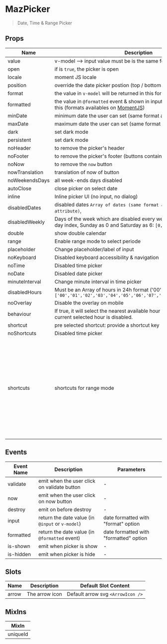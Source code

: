 # MazPicker

> Date, Time & Range Picker

## Props

<!-- @vuese:MazPicker:props:start -->

| Name           | Description                                                                                                                            | Type      | Required | Default                                                                                                                                                                                                                                                                                                                                                                                                                                                         |
| -------------- | -------------------------------------------------------------------------------------------------------------------------------------- | --------- | -------- | --------------------------------------------------------------------------------------------------------------------------------------------------------------------------------------------------------------------------------------------------------------------------------------------------------------------------------------------------------------------------------------------------------------------------------------------------------------- |
| value          | v-model --> input value must be is the same format like                                                                                | —         | `false`  | -                                                                                                                                                                                                                                                                                                                                                                                                                                                               |
| open           | if is `true`, the picker is open                                                                                                       | `Boolean` | `false`  | -                                                                                                                                                                                                                                                                                                                                                                                                                                                               |
| locale         | moment JS locale                                                                                                                       | —         | `false`  | -                                                                                                                                                                                                                                                                                                                                                                                                                                                               |
| position       | override the date picker postion (top / bottom / left / right)                                                                         | `String`  | `false`  | -                                                                                                                                                                                                                                                                                                                                                                                                                                                               |
| format         | the value in `v-model` will be returned in this format                                                                                 | `String`  | `false`  | YYYY-MM-DD hh:mm a                                                                                                                                                                                                                                                                                                                                                                                                                                              |
| formatted      | the value in `@formatted` event & shown in input will be formatted with this (formats availables on [MomentJS](https://momentjs.com/)) | `String`  | `false`  | llll                                                                                                                                                                                                                                                                                                                                                                                                                                                            |
| minDate        | minimum date the user can set (same format as the model)                                                                               | `String`  | `false`  | -                                                                                                                                                                                                                                                                                                                                                                                                                                                               |
| maxDate        | maximum date the user can set (same format as the model)                                                                               | `String`  | `false`  | -                                                                                                                                                                                                                                                                                                                                                                                                                                                               |
| dark           | set dark mode                                                                                                                          | `Boolean` | `false`  | -                                                                                                                                                                                                                                                                                                                                                                                                                                                               |
| persistent     | set dark mode                                                                                                                          | `Boolean` | `false`  | -                                                                                                                                                                                                                                                                                                                                                                                                                                                               |
| noHeader       | to remove the picker's header                                                                                                          | `Boolean` | `false`  | -                                                                                                                                                                                                                                                                                                                                                                                                                                                               |
| noFooter       | to remove the picker's footer (buttons container)                                                                                      | `Boolean` | `false`  | -                                                                                                                                                                                                                                                                                                                                                                                                                                                               |
| noNow          | to remove the `now` button                                                                                                             | `Boolean` | `false`  | -                                                                                                                                                                                                                                                                                                                                                                                                                                                               |
| nowTranslation | translation of now of button                                                                                                           | `String`  | `false`  | Now                                                                                                                                                                                                                                                                                                                                                                                                                                                             |
| noWeekendsDays | all week-ends days disabled                                                                                                            | `Boolean` | `false`  | -                                                                                                                                                                                                                                                                                                                                                                                                                                                               |
| autoClose      | close picker on select date                                                                                                            | `Boolean` | `false`  | -                                                                                                                                                                                                                                                                                                                                                                                                                                                               |
| inline         | Inline picker UI (no input, no dialog)                                                                                                 | `Boolean` | `false`  | -                                                                                                                                                                                                                                                                                                                                                                                                                                                               |
| disabledDates  | disabled dates `Array of dates (same format as the value/format attribute)`,                                                           | `Array`   | `false`  | -                                                                                                                                                                                                                                                                                                                                                                                                                                                               |
| disabledWeekly | Days of the week which are disabled every week, in Array format with day index, Sunday as 0 and Saturday as 6: `[0,4,6]`               | `Array`   | `false`  | -                                                                                                                                                                                                                                                                                                                                                                                                                                                               |
| double         | show double calendar                                                                                                                   | `Boolean` | `false`  | -                                                                                                                                                                                                                                                                                                                                                                                                                                                               |
| range          | Enable range mode to select periode                                                                                                    | `Boolean` | `false`  | -                                                                                                                                                                                                                                                                                                                                                                                                                                                               |
| placeholder    | Change placeholder/label of input                                                                                                      | `String`  | `false`  | Select date time                                                                                                                                                                                                                                                                                                                                                                                                                                                |
| noKeyboard     | Disabled keyboard accessibility & navigation                                                                                           | `Boolean` | `false`  | -                                                                                                                                                                                                                                                                                                                                                                                                                                                               |
| noTime         | Disabled time picker                                                                                                                   | `Boolean` | `false`  | -                                                                                                                                                                                                                                                                                                                                                                                                                                                               |
| noDate         | Disabled date picker                                                                                                                   | `Boolean` | `false`  | -                                                                                                                                                                                                                                                                                                                                                                                                                                                               |
| minuteInterval | Change minute interval in time picker                                                                                                  | `Number`  | `false`  | 1                                                                                                                                                                                                                                                                                                                                                                                                                                                               |
| disabledHours  | Must be an Array of hours in 24h format ('00' to '23') : `['00','01','02','03','04','05','06','07','19','20','21','22','23']`          | `Array`   | `false`  | -                                                                                                                                                                                                                                                                                                                                                                                                                                                               |
| noOverlay      | Disable the overlay on mobile                                                                                                          | `Boolean` | `false`  | -                                                                                                                                                                                                                                                                                                                                                                                                                                                               |
| behaviour      | If true, it will select the nearest available hour in the timepicker, if the current selected hour is disabled.                        | `Object`  | `false`  | {"time":{"nearestIfDisabled":true}}                                                                                                                                                                                                                                                                                                                                                                                                                             |
| shortcut       | pre selected shortcut: provide a shortcut key                                                                                          | `String`  | `false`  | -                                                                                                                                                                                                                                                                                                                                                                                                                                                               |
| noShortcuts    | Disabled time picker                                                                                                                   | `Boolean` | `false`  | -                                                                                                                                                                                                                                                                                                                                                                                                                                                               |
| shortcuts      | shortcuts for range mode                                                                                                               | `Array`   | `false`  | [{"key":"thisWeek","label":"This week","value":"isoWeek"},{"key":"lastWeek","label":"Last week","value":"-isoWeek"},{"key":"last7Days","label":"Last 7 days","value":7},{"key":"last30Days","label":"Last 30 days","value":30},{"key":"thisMonth","label":"This month","value":"month"},{"key":"lastMonth","label":"Last month","value":"-month"},{"key":"thisYear","label":"This year","value":"year"},{"key":"lastYear","label":"Last year","value":"-year"}] |

<!-- @vuese:MazPicker:props:end -->

## Events

<!-- @vuese:MazPicker:events:start -->

| Event Name | Description                                      | Parameters                             |
| ---------- | ------------------------------------------------ | -------------------------------------- |
| validate   | emit when the user click on validate button      | -                                      |
| now        | emit when the user click on now button           | -                                      |
| destroy    | emit on before destroy                           | -                                      |
| input      | return the date value (in `@input` or `v-model`) | date formatted with "format" option    |
| formatted  | return the date value (in `@formatted` event)    | date formatted with "formatted" option |
| is-shown   | emit when picker is show                         | -                                      |
| is-hidden  | emit when picker is hide                         | -                                      |

<!-- @vuese:MazPicker:events:end -->

## Slots

<!-- @vuese:MazPicker:slots:start -->

| Name  | Description    | Default Slot Content              |
| ----- | -------------- | --------------------------------- |
| arrow | The arrow icon | Default arrow svg `<ArrowIcon />` |

<!-- @vuese:MazPicker:slots:end -->

## MixIns

<!-- @vuese:MazPicker:mixIns:start -->

| MixIn    |
| -------- |
| uniqueId |

<!-- @vuese:MazPicker:mixIns:end -->
